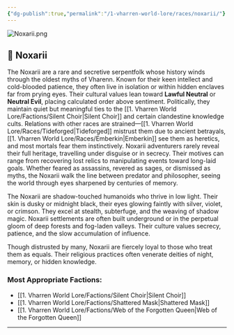 ```yaml
---
{"dg-publish":true,"permalink":"/1-vharren-world-lore/races/noxarii/"}
---
```


![Noxarii.png](/img/user/z.%20Assets/Noxarii.png)
## 🐍 **Noxarii**

The Noxarii are a rare and secretive serpentfolk whose history winds through the oldest myths of Vharenn. Known for their keen intellect and cold-blooded patience, they often live in isolation or within hidden enclaves far from prying eyes. Their cultural values lean toward **Lawful Neutral** or **Neutral Evil**, placing calculated order above sentiment. Politically, they maintain quiet but meaningful ties to the [[1. Vharren World Lore/Factions/Silent Choir\|Silent Choir]] and certain clandestine knowledge cults. Relations with other races are strained—[[1. Vharren World Lore/Races/Tideforged\|Tideforged]] mistrust them due to ancient betrayals, [[1. Vharren World Lore/Races/Emberkin\|Emberkin]] see them as heretics, and most mortals fear them instinctively. Noxarii adventurers rarely reveal their full heritage, travelling under disguise or in secrecy. Their motives can range from recovering lost relics to manipulating events toward long-laid goals. Whether feared as assassins, revered as sages, or dismissed as myths, the Noxarii walk the line between predator and philosopher, seeing the world through eyes sharpened by centuries of memory.

The Noxarii are shadow-touched humanoids who thrive in low light. Their skin is dusky or midnight black, their eyes glowing faintly with silver, violet, or crimson. They excel at stealth, subterfuge, and the weaving of shadow magic. Noxarii settlements are often built underground or in the perpetual gloom of deep forests and fog-laden valleys. Their culture values secrecy, patience, and the slow accumulation of influence.

Though distrusted by many, Noxarii are fiercely loyal to those who treat them as equals. Their religious practices often venerate deities of night, memory, or hidden knowledge.

### **Most Appropriate Factions:**
- [[1. Vharren World Lore/Factions/Silent Choir\|Silent Choir]]
- [[1. Vharren World Lore/Factions/Shattered Mask\|Shattered Mask]]
- [[1. Vharren World Lore/Factions/Web of the Forgotten Queen\|Web of the Forgotten Queen]]

---